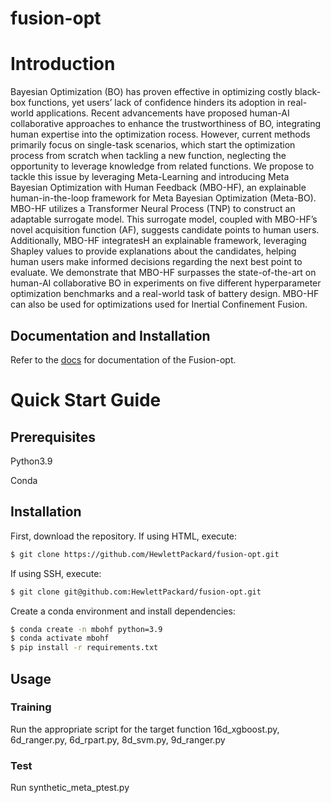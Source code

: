 # fusion-opt

<h1> Introduction </h1>
Bayesian Optimization (BO) has proven effective in optimizing costly black-box functions, yet users’ lack of confidence hinders its adoption in real-world applications. Recent advancements have proposed human-AI collaborative approaches to enhance the trustworthiness of BO, integrating human expertise into the optimization rocess. 
However, current methods primarily focus on single-task scenarios, which start the optimization process from scratch when tackling a new function, neglecting the opportunity to leverage knowledge from related functions. We propose to tackle this issue by leveraging Meta-Learning and introducing Meta Bayesian Optimization with Human Feedback (MBO-HF), an explainable human-in-the-loop framework for Meta Bayesian Optimization (Meta-BO). MBO-HF utilizes a Transformer Neural Process (TNP) to construct an adaptable surrogate model. This surrogate model, coupled with MBO-HF’s novel acquisition function (AF), suggests candidate points to human users. Additionally, MBO-HF integratesH an explainable framework, leveraging Shapley values to provide explanations about the candidates, helping human users make informed decisions regarding the next best point to evaluate. We demonstrate that MBO-HF surpasses the state-of-the-art on human-AI collaborative BO in experiments on five different hyperparameter
optimization benchmarks and a real-world task of battery design. MBO-HF can also be used for optimizations used for Inertial Confinement Fusion.

## Documentation and Installation
Refer to the [docs](https://hewlettpackard.github.io/fusion-opt/) for documentation of the Fusion-opt.

<h1>Quick Start Guide</h1>
<h2>Prerequisites</h2>
Python3.9

Conda

## Installation
First, download the repository. If using HTML, execute:
```bash
$ git clone https://github.com/HewlettPackard/fusion-opt.git
```

If using SSH, execute:
```bash
$ git clone git@github.com:HewlettPackard/fusion-opt.git
```


Create a conda environment and install dependencies:
```bash
$ conda create -n mbohf python=3.9
$ conda activate mbohf
$ pip install -r requirements.txt
```


## Usage

<h3>Training  </h3> Run the appropriate script for the target function 16d_xgboost.py, 6d_ranger.py, 6d_rpart.py, 8d_svm.py, 9d_ranger.py
<h3>Test</h3>  Run synthetic_meta_ptest.py







